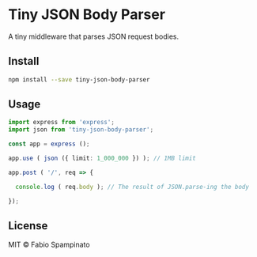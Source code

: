 # Tiny JSON Body Parser

A tiny middleware that parses JSON request bodies.

## Install

```sh
npm install --save tiny-json-body-parser
```

## Usage

```ts
import express from 'express';
import json from 'tiny-json-body-parser';

const app = express ();

app.use ( json ({ limit: 1_000_000 }) ); // 1MB limit

app.post ( '/', req => {

  console.log ( req.body ); // The result of JSON.parse-ing the body

});
```

## License

MIT © Fabio Spampinato
